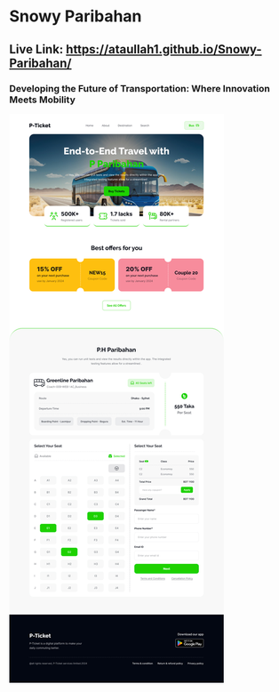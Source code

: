 # Snowy Paribahan

## Live Link: https://ataullah1.github.io/Snowy-Paribahan/

### Developing the Future of Transportation: Where Innovation Meets Mobility

<img src="./Landing Page Design.jpg" />
